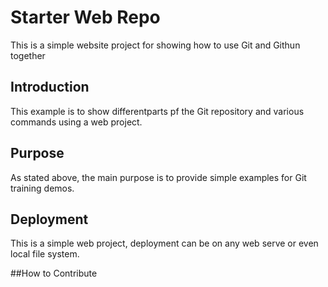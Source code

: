 # Starter Web Repo

This is a simple website project for showing how to use Git and Githun together

## Introduction

This example is to show differentparts pf the Git repository and various commands using a web project. 

## Purpose

As stated above, the main purpose is to provide simple examples for Git training demos.

## Deployment

This is a simple web project, deployment can be on any web serve or even local file system.

##How to Contribute

